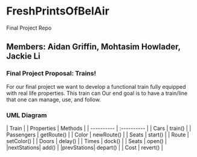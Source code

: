 # FreshPrintsOfBelAir
Final Project Repo

## Members: Aidan Griffin, Mohtasim Howlader, Jackie Li
### Final Project Proposal: Trains!

For our final project we want to develop a functional train fully equipped with real life properties. This train can Our end goal is to have
a train/line that one can manage, use, and follow.

### UML Diagram

| Train |
| Properties |   Methods   |
| ---------- | :---------- |
|   Cars     |	 train()   |
| Passengers |	getRoute() |
|   Color    | newRoute()  |
|   Seats    |   start()   |
|   Route    |	setColor() |
|   Doors    |	 delay()   |
|   Times    |	  dock()   |
|   Seats    |    open()   |
|nextStations|     add()   |
|prevStations|	 depart()  |
|    Cost    |	 revert()  |

